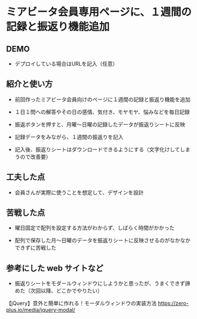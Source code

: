 # ミアビータ会員専用ページに、１週間の記録と振返り機能追加

## DEMO

  - デプロイしている場合はURLを記入（任意）

## 紹介と使い方

  - 前回作ったミアビータ会員向けのページに１週間の記録と振返り機能を追加

  - １日１問への解答やその日の感情、気付き、モヤモヤ、悩みなどを毎日記録

  - 振返ボタンを押すと、月曜〜日曜の記録したデータが振返りシートに反映

  - 記録データをみながら、１週間の振返りを記入

  - 記入後、振返りシートはダウンロードできるようにする（文字化けしてしまうので改善要）
  
  

  
## 工夫した点

  - 会員さんが実際に使うことを想定して、デザインを設計


## 苦戦した点

  - 曜日固定で配列を設定する方法がわからず、しばらく時間がかかった

  - 配列で保存した月〜日曜のデータを振返りシートに反映させるのがなかなかできずに苦戦した

## 参考にした web サイトなど

  - 振返りシートをモダールウィンドウにしようかと思ったが、うまくできず諦めた（次回以降、どこかでやりたい）
  
  【jQuery】意外と簡単に作れる！モーダルウィンドウの実装方法
  https://zero-plus.io/media/jquery-modal/